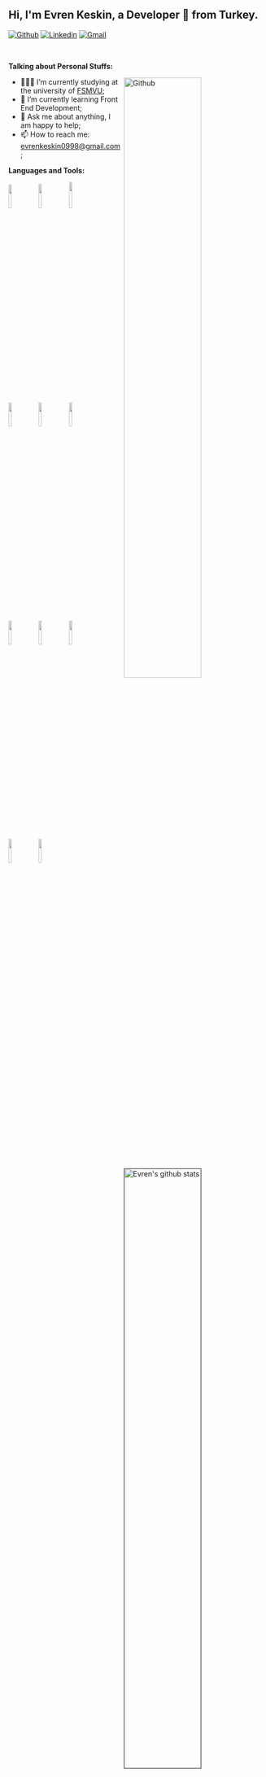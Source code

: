## Hi, I'm Evren Keskin, a Developer 🚀 from Turkey.

[![Github](https://img.shields.io/badge/-Github-000?style=flat&logo=Github&logoColor=white)](https://github.com/keskinEvren)
[![Linkedin](https://img.shields.io/badge/-LinkedIn-blue?style=flat&logo=Linkedin&logoColor=white)](https://www.linkedin.com/in/evren-keskin-099065127/)
[![Gmail](https://img.shields.io/badge/-Gmail-c14438?style=flat&logo=Gmail&logoColor=white)](mailto:evrenkeskin0998@gmail.com)

&nbsp;

**Talking about Personal Stuffs:**

<img width="55%" align="right" alt="Github" src="https://raw.githubusercontent.com/onimur/.github/master/.resources/git-header.svg" />

- 👨🏽‍💻 I’m currently studying at the university of [FSMVU](https://int.fsm.edu.tr/);
- 🌱 I’m currently learning Front End Development; 
- 💬 Ask me about anything, I am happy to help;
- 📫 How to reach me: evrenkeskin0998@gmail.com;

**Languages and Tools:** 
<p>
  <a href="">
    <img width="55%" align="right" alt="Evren's github stats" src="https://github-readme-stats.vercel.app/api?username=keskinEvren&show_icons=true&hide_border=true" />
  </a>
  
  <code><img width="11%" src="https://www.vectorlogo.zone/logos/flutterio/flutterio-ar21.svg"></code>
  <code><img width="11%" height="48px" src="https://www.freepnglogos.com/uploads/android-logo-png/android-logo-integrations-support-web-development-services-14.png"></code>
  <code><img width="11%" height="52px" src="https://visualpharm.com/assets/512/Apple-595b40b75ba036ed117d85cd.svg"></code>
  <br />
  <code><img width="11%" src="https://www.vectorlogo.zone/logos/w3_html5/w3_html5-ar21.svg"></code>
  <code><img width="11%" src="https://www.vectorlogo.zone/logos/w3_css/w3_css-ar21.svg"></code>
  <code><img width="11%" src="https://www.vectorlogo.zone/logos/javascript/javascript-horizontal.svg"></code>
  <br />
  <code><img width="11%" src="https://www.vectorlogo.zone/logos/mysql/mysql-ar21.svg"></code>
  <code><img width="11%" src="https://www.vectorlogo.zone/logos/sqlite/sqlite-ar21.svg"></code>
  <code><img width="11%" src="https://www.vectorlogo.zone/logos/firebase/firebase-ar21.svg"></code>
  <br />
  <code><img width="11%" src="https://www.vectorlogo.zone/logos/java/java-horizontal.svg"></code>
  <code><img width="11%" src="https://www.vectorlogo.zone/logos/python/python-horizontal.svg"></code>
</p>
